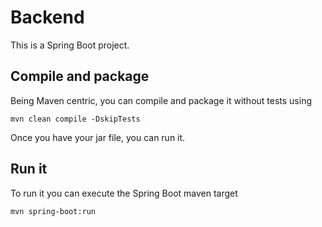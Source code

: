 # Backend

This is a Spring Boot project.


## Compile and package

Being Maven centric, you can compile and package it without tests using 
```
mvn clean compile -DskipTests
```
Once you have your jar file, you can run it.

## Run it

To run it you can execute the Spring Boot maven target
```
mvn spring-boot:run
```